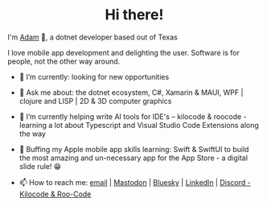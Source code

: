 <h1 align="center">Hi there!</h1>

I'm [Adam](https://github.com/adamhill) 🦿, a dotnet developer based out of Texas

I love mobile app development and delighting the user. Software is for people, not the other way around.

- 🔭 I’m currently: looking for new opportunities

- 💬 Ask me about: the dotnet ecosystem, C#, Xamarin & MAUI, WPF | clojure and LISP | 2D & 3D computer graphics

- 🌱 I’m currently helping write AI tools for IDE's – kilocode & roocode - learning a lot about Typescript and Visual Studio Code Extensions along the way

- 🌱 Buffing my Apple mobile app skills learning: Swift & SwiftUI to build the most amazing and un-necessary app for the App Store - a digital slide rule! 😁

- 📫 How to reach me: [email](mailto:adam.hill@gmail.com)  |  [Mastodon](https://hachyderm.io/@adamhill)  |  [Bluesky](https://bsky.app/profile/adam-hill.bsky.social)  |  [LinkedIn](https://www.linkedin.com/in/ahill/)  |  [Discord - Kilocode & Roo-Code](http://discord.com/users/333295558573817856)
<!--  
<h3>Github Stats</h3>
<p><img align="center"
    src="https://github-readme-stats.vercel.app/api/top-langs?username=adamhill&show_icons=true&locale=en&bg_color=0d1117&text_color=ffffff&layout=compact"
    alt="adamhill" 
    bg_color=#808080/></p>

<br>

<p>&nbsp;<img align="center" src="https://github-readme-stats.vercel.app/api?username=adamhill&show_icons=true&locale=en&bg_color=0d1117&text_color=ffffff&repo=convoychat"
    alt="adamhill" /></p>

<br>

<p><img align="center" src="https://github-readme-streak-stats.herokuapp.com/?user=adamhill&theme=dark&background=0d1117&date_format=M%20j%5B%2C%20Y%5D" alt="adamhill" /></p>


## Random Github Trophies
[![trophy](https://github-profile-trophy.vercel.app/?username=adamhill&theme=onedark&no-frame=true&no-bg=true)](https://github.com/ryo-ma/github-profile-trophy)

<p align="right"> <h4>Profile Views </h4> <img src="https://komarev.com/ghpvc/?username=adamhill&label=Profile%20views&color=0e75b6&style=flat"
    alt="adamhill" /> 
  </p>
-->
  

<!--
**adamhill/adamhill** is a ✨ _special_ ✨ repository because its `README.md` (this file) appears on your GitHub profile.

Here are some ideas to get you started:

- 🔭 I’m currently working on ...
- 🌱 I’m currently learning ...
- 👯 I’m looking to collaborate on ...
- 🤔 I’m looking for help with ...
- 💬 Ask me about ...
- 📫 How to reach me: ...
- 😄 Pronouns: ...
- ⚡ Fun fact: ...
-->
